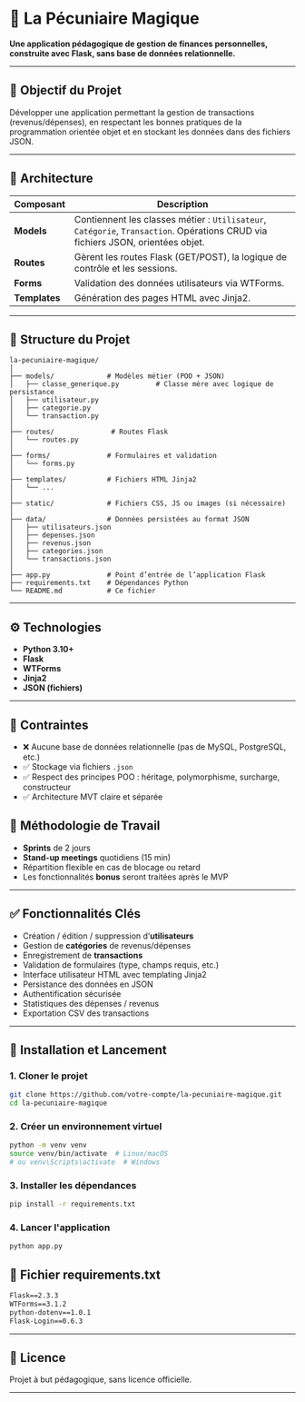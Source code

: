 
# 💸 La Pécuniaire Magique

**Une application pédagogique de gestion de finances personnelles, construite avec Flask, sans base de données relationnelle.**

---

## 📌 Objectif du Projet

Développer une application permettant la gestion de transactions (revenus/dépenses), en respectant les bonnes pratiques de la programmation orientée objet et en stockant les données dans des fichiers JSON.

---

## 🧱 Architecture

| Composant      | Description                                                                 |
|----------------|-----------------------------------------------------------------------------|
| **Models**     | Contiennent les classes métier : `Utilisateur`, `Catégorie`, `Transaction`. Opérations CRUD via fichiers JSON, orientées objet. |
| **Routes**      | Gèrent les routes Flask (GET/POST), la logique de contrôle et les sessions. |
| **Forms**      | Validation des données utilisateurs via WTForms.                            |
| **Templates**  | Génération des pages HTML avec Jinja2.                                      |

---

## 📂 Structure du Projet

```
la-pecuniaire-magique/
│
├── models/             # Modèles métier (POO + JSON)
│   ├── classe_generique.py         # Classe mère avec logique de persistance
│   ├── utilisateur.py
│   ├── categorie.py
│   └── transaction.py
│
├── routes/              # Routes Flask
│   └── routes.py
│
├── forms/              # Formulaires et validation
│   └── forms.py
│
├── templates/          # Fichiers HTML Jinja2
│   └── ...
│
├── static/             # Fichiers CSS, JS ou images (si nécessaire)
│
├── data/               # Données persistées au format JSON
│   ├── utilisateurs.json
│   ├── depenses.json
│   ├── revenus.json
│   ├── categories.json
│   └── transactions.json
│
├── app.py              # Point d’entrée de l’application Flask
├── requirements.txt    # Dépendances Python
└── README.md           # Ce fichier
```

---

## ⚙️ Technologies

- **Python 3.10+**
- **Flask**
- **WTForms**
- **Jinja2**
- **JSON (fichiers)**

---

## 📌 Contraintes

- ❌ Aucune base de données relationnelle (pas de MySQL, PostgreSQL, etc.)
- ✅ Stockage via fichiers `.json`
- ✅ Respect des principes POO : héritage, polymorphisme, surcharge, constructeur
- ✅ Architecture MVT claire et séparée



## 📅 Méthodologie de Travail

- **Sprints** de 2 jours
- **Stand-up meetings** quotidiens (15 min)
- Répartition flexible en cas de blocage ou retard
- Les fonctionnalités **bonus** seront traitées après le MVP

---

## ✅ Fonctionnalités Clés

-  Création / édition / suppression d’**utilisateurs**
-  Gestion de **catégories** de revenus/dépenses
-  Enregistrement de **transactions**
-  Validation de formulaires (type, champs requis, etc.)
-  Interface utilisateur HTML avec templating Jinja2
-  Persistance des données en JSON
-  Authentification sécurisée
-  Statistiques des dépenses / revenus
-  Exportation CSV des transactions
---

## 🚀 Installation et Lancement

### 1. Cloner le projet
```bash
git clone https://github.com/votre-compte/la-pecuniaire-magique.git
cd la-pecuniaire-magique
```

### 2. Créer un environnement virtuel
```bash
python -m venv venv
source venv/bin/activate  # Linux/macOS
# ou venv\Scripts\activate  # Windows
```

### 3. Installer les dépendances
```bash
pip install -r requirements.txt
```

### 4. Lancer l'application
```bash
python app.py
```



## 📁 Fichier requirements.txt

```txt
Flask==2.3.3
WTForms==3.1.2
python-dotenv==1.0.1
Flask-Login==0.6.3
```

---


## 📄 Licence

Projet à but pédagogique, sans licence officielle.

---
